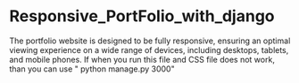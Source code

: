 # Responsive_PortFolio_with_django
 The portfolio website is designed to be fully responsive, ensuring an optimal viewing experience on a wide range of devices, including desktops, tablets, and mobile phones.
 If when you run this file and CSS file does not work, than you can use " python manage.py 3000"

